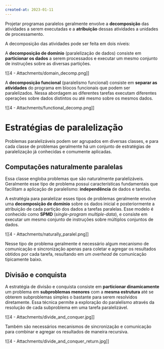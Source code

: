 ```yaml
---
created-at: 2023-01-11
---
```


Projetar programas paralelos geralmente envolve a **decomposição** das atividades a serem executadas e a **atribuição** dessas atividades a unidades de processamento.

A decomposição das atividades pode ser feita em dois níveis:

A **decomposição de domínio** (paralelização de dados) consiste em **particionar os dados** a serem processados e executar um mesmo conjunto de instruções sobre as diversas partições.

![[4 - Attachments/domain_decomp.png]]

A **decomposição funcional** (paralelismo funcional) consiste em **separar as atividades** do programa em blocos funcionais que podem ser paralelizados. Nessa abordagem as diferentes tarefas executam diferentes operações sobre dados distintos ou até mesmo sobre os mesmos dados.

![[4 - Attachments/functional_decomp.png]]

# Estratégias de paralelização

Problemas paralelizáveis podem ser agrupados em diversas classes, e para cada classe de problemas geralmente há um conjunto de estratégias de paralelização já conhecidas e comumente aplicadas.

## Computações naturalmente paralelas

Essa classe engloba problemas que são naturalmente paralelizáveis. Geralmente esse tipo de problema possui características fundamentais que facilitam a aplicação de paralelismo: **independência** de dados e tarefas.

A estratégia para paralelizar esses tipos de problemas geralmente envolve uma **decomposição de domínio** sobre os dados inicial e posteriormente a atribuição de cada partição dos dados a tarefas paralelas. Esse modelo é conhecido como **SPMD** (*single-program multiple-data*), e consiste em executar um mesmo conjunto de instruções sobre múltiplos conjuntos de dados.

![[4 - Attachments/naturally_paralel.png]]

Nesse tipo de problema geralmente é necessário algum mecanismo de comunicação e sincronização apenas para coletar e agregar os resultados obtidos por cada tarefa, resultando em um *overhead* de comunicação tipicamente baixo.

## Divisão e conquista

A estratégia de divisão e conquista consiste em **particionar dinamicamente** um problema em **subproblemas menores** com a **mesma estrutura** até se obterem subproblemas simples o bastante para serem resolvidos diretamente. Essa técnica permite a exploração do paralelismo através da resolução de cada subproblema em uma tarefa paralelizável.

![[4 - Attachments/divide_and_conquer.jpg]]

Também são necessários mecanismos de sincronização e comunicação para combinar e agregar os resultados de maneira recursiva.

![[4 - Attachments/divide_and_conquer_return.jpg]]